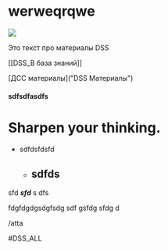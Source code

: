 
# werweqrqwe

![](file-20250825162446145.png)

Это текст про материалы DSS



[[DSS_B база знаний]]

[ДСС материалы]("DSS Материалы")

#### sdfsdfasdfs

# Sharpen your thinking.

- sdfdsfdsfd
	- sdfds
		- 
sfd
***sfd***
s
dfs


fdgfdgdgsdgfsdg
sdf
gsfdg
sfdg
d

/atta


#DSS_ALL

